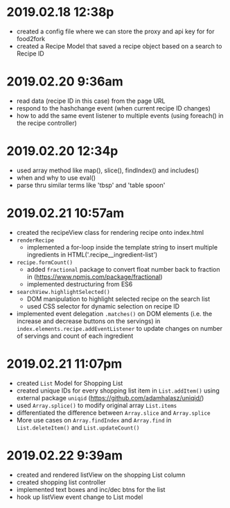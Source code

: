 # 2019.02.18 12:38p
- created a config file where we can store the proxy and api key for for food2fork
- created a Recipe Model that saved a recipe object based on a search to Recipe ID


# 2019.02.20 9:36am
- read data (recipe ID in this case) from the page URL
- respond to the hashchange event (when current recipe ID changes)
- how to add the same event listener to multiple events (using foreach() in the recipe controller)


# 2019.02.20 12:34p
- used array method like map(), slice(), findIndex() and includes()
- when and why to use eval()
- parse thru similar terms like 'tbsp' and 'table spoon' 


# 2019.02.21 10:57am 
- created the recipeView class for rendering recipe onto index.html
- `renderRecipe`
    -  implemented a for-loop inside the template string to insert multiple ingredients in HTML('.recipe__ingredient-list')
- `recipe.formCount()`
    - added `fractional` package to convert float number back to fraction in 
    (https://www.npmjs.com/package/fractional)
    - implemented destructuring from ES6 
- `searchView.highlightSelected()`
    - DOM manipulation to highlight selected recipe on the search list
    - used CSS selector for dynamic selection on recipe ID
- implemented event delegation `.matches()` on DOM elements (i.e. the increase and decrease buttons on the servings) in `index.elements.recipe.addEventListener` to update changes on number of servings and count of each ingredient

# 2019.02.21 11:07pm
- created `List` Model for Shopping List 
- created unique IDs for every shopping list item in `List.addItem()` using external package `uniqid` (https://github.com/adamhalasz/uniqid/)
- used `Array.splice()` to modify original array `List.items`
- differentiated the difference between `Array.slice` and `Array.splice`
- More use cases on `Array.findIndex` and `Array.find` in `List.deleteItem()` and `List.updateCount()`

# 2019.02.22 9:39am 
- created and rendered listView on the shopping List column
- created shopping list controller
- implemented text boxes and inc/dec btns for the list
- hook up listView event change to List model